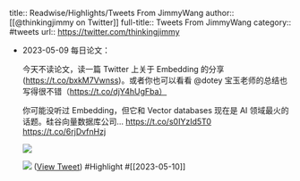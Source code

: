 title:: Readwise/Highlights/Tweets From JimmyWang
author:: [[@thinkingjimmy on Twitter]]
full-title:: Tweets From JimmyWang
category:: #tweets
url:: https://twitter.com/thinkingjimmy

- 2023-05-09 每日论文：
  
  今天不读论文，读一篇 Twitter 上关于 Embedding 的分享(https://t.co/bxkM7Vwnss)。或者你也可以看看 @dotey 宝玉老师的总结也写得很不错（https://t.co/djY4hUgFba）
  
  你可能没听过 Embedding，但它和 Vector databases 现在是 AI 领域最火的话题。硅谷向量数据库公司… https://t.co/s0IYzId5T0 https://t.co/6rjDvfnHzj
  
  ![](https://pbs.twimg.com/media/FvrAezGacAA2tN5.jpg)
  
  ![](https://pbs.twimg.com/media/FvrAezIagAEDgRr.jpg) ([View Tweet](https://twitter.com/thinkingjimmy/status/1655847775094075392)) #Highlight #[[2023-05-10]]